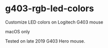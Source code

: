 # g403-rgb-led-colors
Customize LED colors on Logitech G403 mouse

macOS only

Tested on late 2019 G403 Hero mouse.
